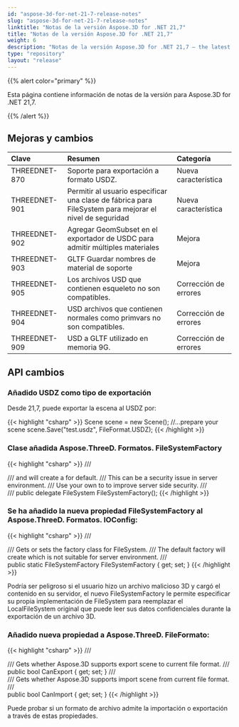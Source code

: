 ```yaml
---
id: "aspose-3d-for-net-21-7-release-notes"
slug: "aspose-3d-for-net-21-7-release-notes"
linktitle: "Notas de la versión Aspose.3D for .NET 21,7"
title: "Notas de la versión Aspose.3D for .NET 21,7"
weight: 6
description: "Notas de la versión Aspose.3D for .NET 21,7 – the latest updates and fixes."
type: "repository"
layout: "release"
---
```

{{% alert color="primary" %}}

Esta página contiene información de notas de la versión para Aspose.3D for .NET 21,7.

{{% /alert %}}
## **Mejoras y cambios**

|**Clave**|**Resumen**|**Categoría**|
|:- |:- |:- |
|THREEDNET-870 |Soporte para exportación a formato USDZ.|Nueva característica|
|THREEDNET-901 |Permitir al usuario especificar una clase de fábrica para FileSystem para mejorar el nivel de seguridad|Nueva característica|
|THREEDNET-902 |Agregar GeomSubset en el exportador de USDC para admitir múltiples materiales|Mejora|
|THREEDNET-903 |GLTF Guardar nombres de material de soporte|Mejora|
|THREEDNET-905 |Los archivos USD que contienen esqueleto no son compatibles.|Corrección de errores|
|THREEDNET-904 |USD archivos que contienen normales como primvars no son compatibles.|Corrección de errores|
|THREEDNET-909 |USD a GLTF utilizado en memoria 9G.|Corrección de errores|





## API cambios ##



### Añadido USDZ como tipo de exportación ###

Desde 21,7, puede exportar la escena al USDZ por:

{{< highlight "csharp" >}}
    Scene scene = new Scene();
    //...prepare your scene
    scene.Save("test.usdz", FileFormat.USDZ);
{{< /highlight >}}


### Clase añadida Aspose.ThreeD. Formatos. FileSystemFactory ###


{{< highlight "csharp" >}}
    /// <summary>
    /// <see cref="SaveOptions"/> and <see cref="LoadOptions"/> will create a <see cref="LocalFileSystem"/> for default.
    /// This can be a security issue in server environment.
    /// Use your own <see cref="FileSystemFactory"/> to <see cref="IOConfig.FileSystemFactory"/> to improve server side security.
    /// </summary>
    /// <returns></returns>
    public delegate FileSystem FileSystemFactory();
{{< /highlight >}}


### Se ha añadido la nueva propiedad FileSystemFactory al Aspose.ThreeD. Formatos. IOConfig:


{{< highlight "csharp" >}}
        /// <summary>
        /// Gets or sets the factory class for FileSystem.
        /// The default factory will create <see cref="LocalFileSystem"/> which is not suitable for server environment.
        /// </summary>
        public static FileSystemFactory FileSystemFactory { get; set; }
{{< /highlight >}}



Podría ser peligroso si el usuario hizo un archivo malicioso 3D y cargó el contenido en su servidor, el nuevo FileSystemFactory le permite especificar su propia implementación de FileSystem para reemplazar el LocalFileSystem original que puede leer sus datos confidenciales durante la exportación de un archivo 3D.







### Añadido nueva propiedad a Aspose.ThreeD. FileFormato:

{{< highlight "csharp" >}}
        /// <summary>
        /// Gets whether Aspose.3D supports export scene to current file format.
        /// </summary>
        public bool CanExport { get; set; }
        /// <summary>
        /// Gets whether Aspose.3D supports import scene from current file format.
        /// </summary>
        public bool CanImport { get; set; }
{{< /highlight >}}

Puede probar si un formato de archivo admite la importación o exportación a través de estas propiedades.